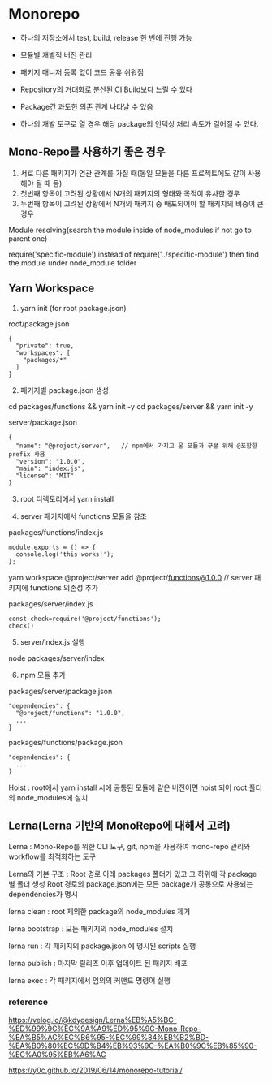 
# Monorepo

- 하나의 저장소에서 test, build, release 한 번에 진행 가능
- 모듈별 개별적 버전 관리
- 패키지 매니저 등록 없이 코드 공유 쉬워짐

- Repository의 거대화로 분산된 CI Build보다 느릴 수 있다
- Package간 과도한 의존 관계 나타날 수 있음
- 하나의 개발 도구로 열 경우 해당 package의 인덱싱 처리 속도가 길어질 수 있다.

## Mono-Repo를 사용하기 좋은 경우

1. 서로 다른 패키지가 연관 관계를 가질 때(동일 모듈을 다른 프로젝트에도 같이 사용해야 될 때 등)
2. 첫번째 항목이 고려된 상황에서 N개의 패키지의 형태와 목적이 유사한 경우
3. 두번째 항목이 고려된 상황에서 N개의 패키지 중 배포되어야 할 패키지의 비중이 큰 경우


Module resolving(search the module inside of node_modules if not go to parent one)

require('specific-module') instead of require('../specific-module') then find the module under node_module folder


## Yarn Workspace

1. yarn init  (for root package.json)

root/package.json
``` 
{
  "private": true,   
  "workspaces": [
    "packages/*"
  ]	
}
```

2. 패키지별 package.json 생성

cd packages/functions && yarn init -y
cd packages/server && yarn init -y

server/package.json
``` 
{
  "name": "@project/server",   // npm에서 가지고 온 모듈과 구분 위해 @포함한 prefix 사용 
  "version": "1.0.0",
  "main": "index.js",
  "license": "MIT"
}
```

3. root 디렉토리에서 yarn install

4. server 패키지에서 functions 모듈을 참조

packages/functions/index.js
```
module.exports = () => {
  console.log('this works!');
};
```

yarn workspace @project/server add @project/functions@1.0.0  // server 패키지에 functions 의존성 추가

packages/server/index.js
``` 
const check=require('@project/functions');
check()
```

5. server/index.js 실행

node packages/server/index

6. npm 모듈 추가

packages/server/package.json
``` 
"dependencies": {
  "@project/functions": "1.0.0",
  ...
}
```

packages/functions/package.json
```
"dependencies": {
  ...
}
```

Hoist : root에서 yarn install 시에 공통된 모듈에 같은 버전이면 hoist 되어 root 폴더의 node_modules에 설치


## Lerna(Lerna 기반의 MonoRepo에 대해서 고려)

Lerna : Mono-Repo를 위한 CLI 도구, git, npm을 사용하여 mono-repo 관리와 workflow를 최적화하는 도구

Lerna의 기본 구조 : Root 경로 아래 packages 폴더가 있고 그 하위에 각 package 별 폴더 생성
                 Root 경로의 package.json에는 모든 package가 공통으로 사용되는 dependencies가 명시


lerna clean : root 제외한 package의 node_modules 제거

lerna bootstrap : 모든 패키지의 node_modules 설치

lerna run : 각 패키지의 package.json 에 명시된 scripts 실행

lerna publish : 마지막 릴리즈 이후 업데이트 된 패키지 배포

lerna exec : 각 패키지에서 임의의 커맨드 명령어 실행


### reference  
https://velog.io/@kdydesign/Lerna%EB%A5%BC-%ED%99%9C%EC%9A%A9%ED%95%9C-Mono-Repo-%EA%B5%AC%EC%B6%95-%EC%99%84%EB%B2%BD-%EA%B0%80%EC%9D%B4%EB%93%9C-%EA%B0%9C%EB%85%90-%EC%A0%95%EB%A6%AC

https://y0c.github.io/2019/06/14/monorepo-tutorial/
